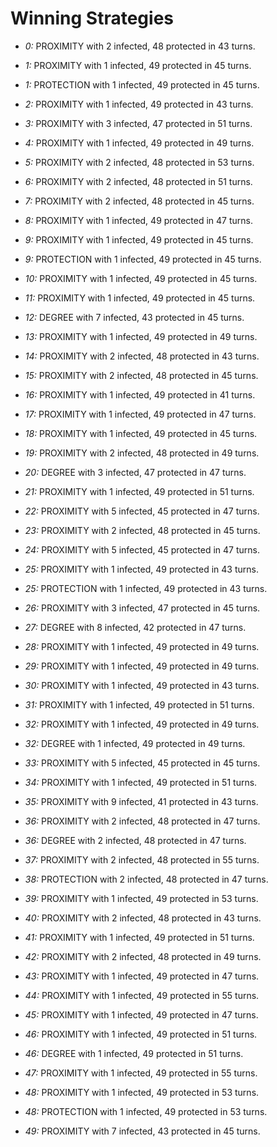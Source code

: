 # Winning Strategies

* _0:_ PROXIMITY with 2 infected, 48 protected in 43 turns.


* _1:_ PROXIMITY with 1 infected, 49 protected in 45 turns.


* _1:_ PROTECTION with 1 infected, 49 protected in 45 turns.


* _2:_ PROXIMITY with 1 infected, 49 protected in 43 turns.


* _3:_ PROXIMITY with 3 infected, 47 protected in 51 turns.


* _4:_ PROXIMITY with 1 infected, 49 protected in 49 turns.


* _5:_ PROXIMITY with 2 infected, 48 protected in 53 turns.


* _6:_ PROXIMITY with 2 infected, 48 protected in 51 turns.


* _7:_ PROXIMITY with 2 infected, 48 protected in 45 turns.


* _8:_ PROXIMITY with 1 infected, 49 protected in 47 turns.


* _9:_ PROXIMITY with 1 infected, 49 protected in 45 turns.


* _9:_ PROTECTION with 1 infected, 49 protected in 45 turns.


* _10:_ PROXIMITY with 1 infected, 49 protected in 45 turns.


* _11:_ PROXIMITY with 1 infected, 49 protected in 45 turns.


* _12:_ DEGREE with 7 infected, 43 protected in 45 turns.


* _13:_ PROXIMITY with 1 infected, 49 protected in 49 turns.


* _14:_ PROXIMITY with 2 infected, 48 protected in 43 turns.


* _15:_ PROXIMITY with 2 infected, 48 protected in 45 turns.


* _16:_ PROXIMITY with 1 infected, 49 protected in 41 turns.


* _17:_ PROXIMITY with 1 infected, 49 protected in 47 turns.


* _18:_ PROXIMITY with 1 infected, 49 protected in 45 turns.


* _19:_ PROXIMITY with 2 infected, 48 protected in 49 turns.


* _20:_ DEGREE with 3 infected, 47 protected in 47 turns.


* _21:_ PROXIMITY with 1 infected, 49 protected in 51 turns.


* _22:_ PROXIMITY with 5 infected, 45 protected in 47 turns.


* _23:_ PROXIMITY with 2 infected, 48 protected in 45 turns.


* _24:_ PROXIMITY with 5 infected, 45 protected in 47 turns.


* _25:_ PROXIMITY with 1 infected, 49 protected in 43 turns.


* _25:_ PROTECTION with 1 infected, 49 protected in 43 turns.


* _26:_ PROXIMITY with 3 infected, 47 protected in 45 turns.


* _27:_ DEGREE with 8 infected, 42 protected in 47 turns.


* _28:_ PROXIMITY with 1 infected, 49 protected in 49 turns.


* _29:_ PROXIMITY with 1 infected, 49 protected in 49 turns.


* _30:_ PROXIMITY with 1 infected, 49 protected in 43 turns.


* _31:_ PROXIMITY with 1 infected, 49 protected in 51 turns.


* _32:_ PROXIMITY with 1 infected, 49 protected in 49 turns.


* _32:_ DEGREE with 1 infected, 49 protected in 49 turns.


* _33:_ PROXIMITY with 5 infected, 45 protected in 45 turns.


* _34:_ PROXIMITY with 1 infected, 49 protected in 51 turns.


* _35:_ PROXIMITY with 9 infected, 41 protected in 43 turns.


* _36:_ PROXIMITY with 2 infected, 48 protected in 47 turns.


* _36:_ DEGREE with 2 infected, 48 protected in 47 turns.


* _37:_ PROXIMITY with 2 infected, 48 protected in 55 turns.


* _38:_ PROTECTION with 2 infected, 48 protected in 47 turns.


* _39:_ PROXIMITY with 1 infected, 49 protected in 53 turns.


* _40:_ PROXIMITY with 2 infected, 48 protected in 43 turns.


* _41:_ PROXIMITY with 1 infected, 49 protected in 51 turns.


* _42:_ PROXIMITY with 2 infected, 48 protected in 49 turns.


* _43:_ PROXIMITY with 1 infected, 49 protected in 47 turns.


* _44:_ PROXIMITY with 1 infected, 49 protected in 55 turns.


* _45:_ PROXIMITY with 1 infected, 49 protected in 47 turns.


* _46:_ PROXIMITY with 1 infected, 49 protected in 51 turns.


* _46:_ DEGREE with 1 infected, 49 protected in 51 turns.


* _47:_ PROXIMITY with 1 infected, 49 protected in 55 turns.


* _48:_ PROXIMITY with 1 infected, 49 protected in 53 turns.


* _48:_ PROTECTION with 1 infected, 49 protected in 53 turns.


* _49:_ PROXIMITY with 7 infected, 43 protected in 45 turns.


